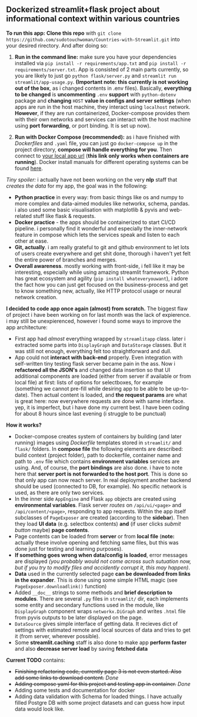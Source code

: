 ## **Dockerized streamlit+flask project about informational context within various countries**
**To run this app:** 
 **Clone this repo** with `git clone https://github.com/sudotouchwoman/Countries-with-Streamlit.git` into your desired rirectory. And after doing so:

1) **Run in the command line:** make sure you have your dependencies installed via `pip install -r requirements/app.txt` and `pip install -r requirements/server.txt`. App is consisted of 2 main parts currently, so you are likely to just go `python flask/server.py` and `streamlit run streamlit/app-usage.py`. **(Important note: this currently is not working out of the box**, as i changed contents in .env files). Basically, **everything to be changed** is **uncommenting** `.env` **support** with `python-dotenv` package and **changing** `HOST` **value in configs and server settings** (when apps are run in the host machine, they interact using `localhost` network. **However**, if they are run containerized, Docker-compose provides them with their own networks and services can interact with the host machine using **port forwarding**, or port binding. It is set up now).

1) **Run with Docker Compose (recommended):** as i have finished with _Dockerfiles_ and `.yaml` file, you can just go `docker-compose up` in the project directory, **compose will handle everything for you**. Then connect to [your local app url](https://localhost:8501) (**this link only works when containers are running**). Docker install manuals for different operating systems can be found [here](https://docs.docker.com/get-docker/).

_Tiny spoiler:_ i actually have not been working on the very **nlp** staff that _creates the data_ for my app, the goal was in the following:
+ **Python practice** in every way: from basic things like os and numpy to more complex and data-aimed modules like networkx, schema, pandas. i also used some basic visualisation with matplotlib & pyvis and web-related stuff like flask & requests.
+ **Docker practice** - the apps should be containerized to start CI/CD pipeline. i personally find it wonderful and especially the inner-network feature in compose which lets the services speak and listen to each other at ease.
+ **Git, actually**. i am really grateful to git and github environment to let lots of users create everywhere and get shit done, thorough i haven't yet felt the entire power of branches and merges.
+ **Overall awareness**. mostly working with front-side, i fell like it may be interesting, especially while using amazing streamlit framework. Python has great ecosystem and agility (`pip install whateveryouwant`), i adore the fact how you can just get focused on the business-process and get to know something new, actually, like HTTP protocol usage or neural network creation.

**I decided to code app once again (almost) from scratch.**
The biggest flaw of project i have been working on for last month was the lack of expierence. i may still be unexpierenced, however i found some ways to improve the app architecture:
+ First app had _almost_ everything wrapped by `streamlitapp` class. later i extracted some parts into `DisplayGraph` and `DataStorage` classes. But it was still not enough, everything felt too straightforward and dull.
+ App could not **interact with back-end** properly. Even integration with self-written tiny testing flask server became pain in the ass. Now i **refactored all the JSON's** and changed data insertion so that UI additional components are loaded (either from server if available or from local file) at first: lists of options for selectboxes, for example (something we cannot pre-fill while desiring app to be able to be up-to-date). Then actual content is loaded, and **the request params** are what is great here: now everywhere requests are done with same interface. yep, it is imperfect, but i have done my current best. I have been coding for about 8 hours since last evening (i struggle to be punctual)

**How it works?**
+ Docker-compose creates system of containers by building (and later running) images using *Dockerfile* templates stored in `streamlit/` and `flask/` folders. In **compose file** the following elements are described: build context (project folder), path to dockerfile, container name and path to `.env` file which contains **environment variables** services are using. And, of course, the **port bindings** are also done. i have to note here that **server port is not forwarded to the host port**. This is done so that only app can now reach server. In real deployment another backend should be used (connected to DB, for example). No specific network is used, as there are only two services.
+ In the inner side `AppEngine` and Flask `app` objects are created using **environmental variables**. Flask server *routes* on `/api/ui/<page>` and `/api/content/<page>`, responding to app requests. Within the app itself subclasses of `PageExposer` are created (according to the **sidebar**). Then they load **UI data** (e.g. selectbox contents) **and** (if user clicks *submit button* maybe) **page contents**.
+ Page contents can be loaded from **server** or from **local file** (**note:** actually these involve opening and fetching same files, but this was done just for testing and learning purposes).
+ **If something goes wrong when data/config is loaded**, error messages are displayed *(you probably would not come across such sutuation now, but if you try to modify files and accidently corrupt it, this may happen)*.
+ **Data** used in the currently selected page **can be downloaded from links in the expander**. This is done using some simple HTML magic (see `PageExposer.downloadlink()` function)
+ Added `__doc__` strings to some methods and **brief description to modules**. There are several `.py` files in `streamlit/` dir, each implements some entity and secondary functions used in the module, like `DisplayGraph` component wraps `networkx.DiGraph` and writes `.html` file from pyvis outputs to be later displayed on the page.
+ `DataSource` gives simple interface of getting data. It recieves dict of settings with estimated remote and local sources of data and tries to get it (from server, wherever possible).
+ Some **streamlit.caching** staff is also done to make app **perform faster** and also **decrease server load** by saving **fetched data**

**Current TODO** contains:
+ ~~Finishing refactoring code, currently page 3 is not even started. Also add some links to download content.~~ _Done_
+ ~~Adding compose yaml for this project and testing app in container.~~ _Done_
+ Adding some tests and documentation for docker
+ Adding data validation with Schema for loaded things. I have actually filled Postgre DB with some project datasets and can guess how input data would look like.